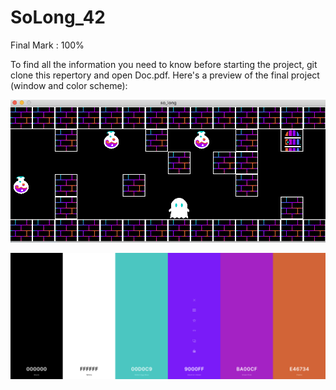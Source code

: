 # SoLong_42

Final Mark : 100%

To find all the information you need to know before starting the project, git clone this repertory and open Doc.pdf.
Here's a preview of the final project (window and color scheme):

![alt text](https://github.com/mboy29/SoLong_42/blob/main/Preview.png)

![alt text](https://github.com/mboy29/SoLong_42/blob/main/ColorScheme.png)
